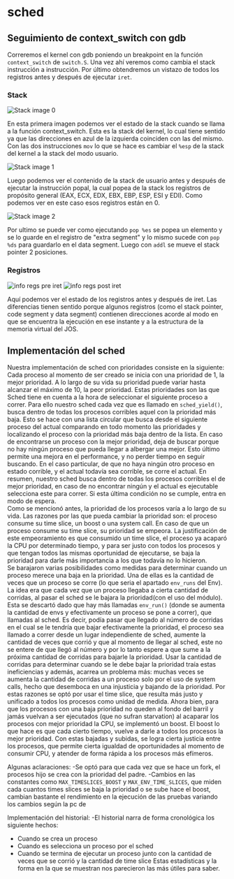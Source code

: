 # sched

## Seguimiento de context_switch con gdb

Correremos el kernel con gdb poniendo un breakpoint en la función `context_switch` de `switch.S`. Una vez ahí veremos como cambia el stack instrucción a instrucción. Por último obtendremos un vistazo de todos los registros antes y después de ejecutar `iret`.

### Stack

![Stack image 0](docs/stack0.png)

En esta primera imagen podemos ver el estado de la stack cuando se llama a la función context_switch. Esta es la stack del kernel, lo cual tiene sentido ya que las direcciones en azul de la izquierda coinciden con las del mismo. Con las dos instrucciones `mov` lo que se hace es cambiar el `%esp` de la stack del kernel a la stack del modo usuario.

![Stack image 1](docs/stack1.png)

Luego podemos ver el contenido de la stack de usuario antes y después de ejecutar la instrucción popal, la cual popea de la stack los registros de propósito general (EAX, ECX, EDX, EBX, EBP, ESP, ESI y EDI). Como podemos ver en este caso esos registros están en 0. 



![Stack image 2](docs/stack2.png)

Por ultimo se puede ver como ejecutando `pop %es` se popea un elemento y se lo guarde en el registro de "extra segment" y lo mismo sucede con `pop %ds` para guardarlo en el data segment. Luego con `addl` se mueve el stack pointer 2 posiciones.


### Registros

![info regs pre iret](docs/info-regs-pre-iret.png)
![info regs post iret](docs/info_regs_post_iret.png)

Aquí podemos ver el estado de los registros antes y después de iret. Las diferencias tienen sentido porque algunos registros (como el stack pointer, code segment y data segment) contienen direcciones acorde al modo en que se encuentra la ejecución en ese instante y a la estructura de la memoria virtual del JOS.

## Implementación del sched 
Nuestra implementación de sched con prioridades consiste en la siguiente: 
Cada proceso al momento de ser creado se inicia con una prioridad de 1, la mejor prioridad. A lo largo de su vida su prioridad puede variar hasta alcanzar el máximo de 10, la peor prioridad. Estas prioridades son las que Sched tiene en cuenta a la hora de seleccionar el siguiente proceso a correr.  Para ello nuestro sched cada vez que es llamado en `sched_yield()`, busca dentro de todas los procesos corribles aquel con la prioridad más baja. Esto se hace con una lista circular que busca desde el siguiente proceso del actual comparando en todo momento las prioridades y localizando el proceso con la prioridad más baja dentro de la lista. En caso de encontrarse un proceso con la mejor prioridad, deja de buscar porque no hay ningún proceso que pueda llegar a albergar una mejor. Esto último permite una mejora en el performance, y no perder tiempo en seguir buscando. En el caso particular, de que no haya ningún otro proceso en estado corrible, y el actual todavía sea corrible, se corre el actual. En resumen, nuestro sched busca dentro de todas los procesos corribles el de mejor prioridad, en caso de no encontrar ningún y el actual es ejecutable selecciona este para correr. Si esta última condición no se cumple, entra en modo de espera.    
Como se mencionó antes, la prioridad de los procesos varía a lo largo de su vida. Las razones por las que pueda cambiar la prioridad son: el proceso consume su time slice, un boost o una system call. 
En caso de que un proceso consume su time slice, su prioridad se empeora. La justificación de este empeoramiento es que consumido un time slice, el proceso ya acaparó la CPU por determinado tiempo, y para ser justo con todos los procesos y que tengan todos las mismas oportunidad de ejecutarse, se baja la prioridad para darle más importancia a los que todavía no lo hicieron.  
Se barajaron varias posibilidades como medidas para determinar cuando un proceso merece una baja en la prioridad. Una de ellas es la cantidad de veces que un proceso se corre (lo que seria el apartado `env_runs` del Env). La idea era que cada vez que un proceso llegaba a cierta cantidad de corridas, al pasar el sched se le bajara la prioridad(con el uso del módulo). Esta se descartó dado que hay más llamadas `env_run()` (donde se aumenta la cantidad de envs y efectivamente un proceso se pone a correr), que llamadas al sched. Es decir, podía pasar que llegado al número de corridas en el cual se le tendría que bajar efectivamente la prioridad, el proceso sea llamado a correr desde un lugar independiente de sched, aumente la cantidad de veces que corrió y que al momento de llegar al sched, este no se entere de que llegó al número y por lo tanto espere a que sume a la próxima cantidad de corridas para bajarle la prioridad. Usar la cantidad de corridas para determinar cuando se le debe bajar la prioridad  traía estas ineficiencias y además, acarrea un problema más: muchas veces se aumenta la cantidad de corridas a un proceso solo por el uso de system calls, hecho que desemboca en una injusticia y bajando de la prioridad. Por estas razones se optó por usar el time slice, que resulta más justo y unificado a todos los procesos como unidad de medida.
Ahora bien, para que los procesos con una baja prioridad no queden al fondo del barril y jamás vuelvan a ser ejecutados (que no sufran starvation) al acaparar los procesos con mejor prioridad la CPU, se implementó un boost. El boost lo que hace es que cada cierto tiempo, vuelve a darle a todos los procesos la mejor prioridad. 
Con estas bajadas y subidas, se logra cierta justicia entre los procesos, que permite cierta igualdad de oportunidades al momento de consumir CPU, y atender de forma rápida a los procesos más efímeros.   

Algunas aclaraciones: 
-Se optó para que cada vez que se hace un fork, el procesos hijo se crea con la prioridad del padre. 
-Cambios en las constantes como `MAX_TIMESLICES_BOOST`  y  `MAX_ENV_TIME_SLICES`, que miden cada cuantos times slices se baja la prioridad o se sube hace el boost, cambian bastante el rendimiento en la ejecución  de las pruebas variando los cambios según la pc de


Implementación del historial: 
-El historial narra de forma cronológica los siguiente hechos: 
- Cuando se crea un proceso
- Cuando es selecciona un proceso por el sched
- Cuando se termina de ejecutar un proceso junto con la cantidad de veces que se corrió y la cantidad de time slice
Estas estadísticas y la forma en la que se muestran nos parecieron las más útiles para saber.